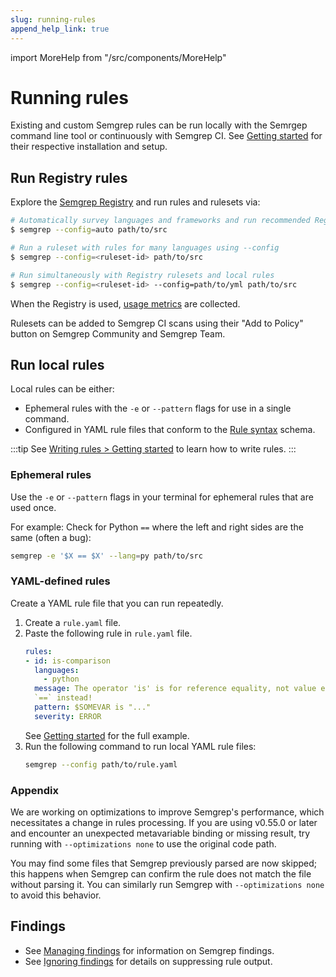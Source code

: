 ```yaml
---
slug: running-rules
append_help_link: true
---
```


import MoreHelp from "/src/components/MoreHelp"

# Running rules

Existing and custom Semgrep rules can be run locally with the Semrgep command line tool or continuously with Semgrep CI. See [Getting started](../getting-started/) for their respective installation and setup.

## Run Registry rules

Explore the [Semgrep Registry](https://semgrep.dev/explore) and run rules and rulesets via:

```sh
# Automatically survey languages and frameworks and run recommended Registry rules
$ semgrep --config=auto path/to/src

# Run a ruleset with rules for many languages using --config
$ semgrep --config=<ruleset-id> path/to/src

# Run simultaneously with Registry rulesets and local rules
$ semgrep --config=<ruleset-id> --config=path/to/yml path/to/src
```

When the Registry is used, [usage metrics](../metrics) are collected.

Rulesets can be added to Semgrep CI scans using their "Add to Policy" button on Semgrep Community and Semgrep Team.

## Run local rules

Local rules can be either:

- Ephemeral rules with the `-e` or `--pattern` flags for use in a single command.
- Configured in YAML rule files that conform to the [Rule syntax](../writing-rules/rule-syntax/) schema.

:::tip
See [Writing rules > Getting started](../writing-rules/overview/) to learn how to write rules.
:::

### Ephemeral rules

Use the `-e` or `--pattern` flags in your terminal for ephemeral rules that are used once.

For example: Check for Python `==` where the left and right sides are the same (often a bug): 
```sh
semgrep -e '$X == $X' --lang=py path/to/src
```

### YAML-defined rules

Create a YAML rule file that you can run repeatedly.

1. Create a `rule.yaml` file.
2. Paste the following rule in `rule.yaml` file.
    ```yaml
    rules:
    - id: is-comparison
      languages:
        - python
      message: The operator 'is' is for reference equality, not value equality! Use
      `==` instead!
      pattern: $SOMEVAR is "..."
      severity: ERROR
    ```
    See [Getting started](../writing-rules/overview/) for the full example.
3. Run the following command to run local YAML rule files:
    ```sh
    semgrep --config path/to/rule.yaml
    ```

### Appendix

We are working on optimizations to improve Semgrep's performance, which necessitates a change in rules processing. If you are using v0.55.0 or later and encounter an unexpected metavariable binding or missing result, try running with `--optimizations none` to use the original code path. 

You may find some files that Semgrep previously parsed are now skipped; this happens when Semgrep can confirm the rule does not match the file without parsing it. You can similarly run Semgrep with `--optimizations none` to avoid this behavior.

## Findings

* See [Managing findings](../managing-findings/) for information on Semgrep findings.
* See [Ignoring findings](../ignoring-findings/) for details on suppressing rule output.

<MoreHelp />